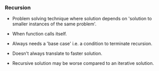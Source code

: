 ### Recursion 
  - Problem solving technique where solution depends on 'solution to smaller instances of the same problem'.

- When function calls itself.

- Always needs a 'base case' i.e. a condition to terminate recursion.

- Doesn't always translate to faster solution.

- Recursive solution may be worse compared to an iterative solution.